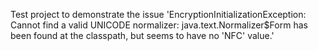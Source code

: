 Test project to demonstrate the issue 'EncryptionInitializationException: Cannot find a valid UNICODE normalizer: java.text.Normalizer$Form has been found at the classpath, but seems to have no 'NFC' value.'

